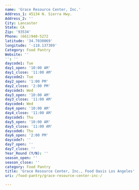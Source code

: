 ```yaml
---
name: 'Grace Resource Center, Inc.'
Address_1: 45134 N. Sierra Hwy.
Address_2: ''
City: Lancaster
State: CA
Zip: '93534'
Phone: (661)940-5272
latitude: '34.7030069'
longitude: '-118.137309'
Category: Food Pantry
Website: ''
'': ''
daycode1: Tue
day1_open: '10:00 AM'
day1_close: '11:00 AM'
daycode2: Tue
day2_open: '1:00 PM'
day2_close: '2:00 PM'
daycode3: Wed
day3_open: '10:00 AM'
day3_close: '11:00 AM'
daycode4: Wed
day4_open: '10:00 AM'
day4_close: '11:00 AM'
daycode5: Thu
day5_open: '10:00 AM'
day5_close: '11:00 AM'
daycode6: Thu
day6_open: '2:00 PM'
daycode7: ''
day7_open: ''
day7_close: ''
Year_Round (Y/N): ''
season_open: ''
season_close: ''
category: Food Pantry
title: 'Grace Resource Center, Inc., Food Oasis Los Angeles'
uri: /food-pantry/grace-resource-center-inc-/

---
```

